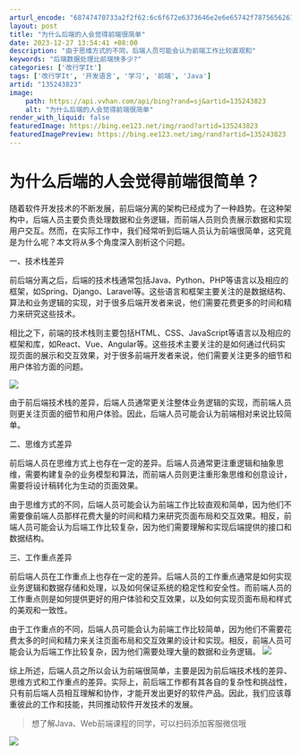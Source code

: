 ```yaml
---
arturl_encode: "68747470733a2f2f62:6c6f672e6373646e2e6e65742f78756562616a69616f79752f:61727469636c652f64657461696c732f313335323433383233"
layout: post
title: "为什么后端的人会觉得前端很简单"
date: 2023-12-27 13:54:41 +08:00
description: "由于思维方式的不同，后端人员可能会认为前端工作比较直观和"
keywords: "后端数据处理比前端快多少?"
categories: ['改行学It']
tags: ['改行学It', '开发语言', '学习', '前端', 'Java']
artid: "135243823"
image:
    path: https://api.vvhan.com/api/bing?rand=sj&artid=135243823
    alt: "为什么后端的人会觉得前端很简单"
render_with_liquid: false
featuredImage: https://bing.ee123.net/img/rand?artid=135243823
featuredImagePreview: https://bing.ee123.net/img/rand?artid=135243823
---
```


# 为什么后端的人会觉得前端很简单？

随着软件开发技术的不断发展，前后端分离的架构已经成为了一种趋势。在这种架构中，后端人员主要负责处理数据和业务逻辑，而前端人员则负责展示数据和实现用户交互。然而，在实际工作中，我们经常听到后端人员认为前端很简单，这究竟是为什么呢？本文将从多个角度深入剖析这个问题。

一、技术栈差异

前后端分离之后，后端的技术栈通常包括Java、Python、PHP等语言以及相应的框架，如Spring、Django、Laravel等。这些语言和框架主要关注的是数据结构、算法和业务逻辑的实现，对于很多后端开发者来说，他们需要花费更多的时间和精力来研究这些技术。

相比之下，前端的技术栈则主要包括HTML、CSS、JavaScript等语言以及相应的框架和库，如React、Vue、Angular等。这些技术主要关注的是如何通过代码实现页面的展示和交互效果，对于很多前端开发者来说，他们需要关注更多的细节和用户体验方面的问题。

![](https://i-blog.csdnimg.cn/blog_migrate/a0c51556b082eaafac4e5369d7425bc5.jpeg)

由于前后端技术栈的差异，后端人员通常更关注整体业务逻辑的实现，而前端人员则更关注页面的细节和用户体验。因此，后端人员可能会认为前端相对来说比较简单。

二、思维方式差异

前后端人员在思维方式上也存在一定的差异。后端人员通常更注重逻辑和抽象思维，需要构建复杂的业务模型和算法，而前端人员则更注重形象思维和创意设计，需要将设计稿转化为生动的页面效果。

由于思维方式的不同，后端人员可能会认为前端工作比较直观和简单，因为他们不需要像前端人员那样花费大量的时间和精力来研究页面布局和交互效果。相反，前端人员可能会认为后端工作比较复杂，因为他们需要理解和实现后端提供的接口和数据结构。

三、工作重点差异

前后端人员在工作重点上也存在一定的差异。后端人员的工作重点通常是如何实现业务逻辑和数据存储和处理，以及如何保证系统的稳定性和安全性。而前端人员的工作重点则是如何提供更好的用户体验和交互效果，以及如何实现页面布局和样式的美观和一致性。

由于工作重点的不同，后端人员可能会认为前端工作比较简单，因为他们不需要花费太多的时间和精力来关注页面布局和交互效果的设计和实现。相反，前端人员可能会认为后端工作比较复杂，因为他们需要处理大量的数据和业务逻辑。
![](https://i-blog.csdnimg.cn/blog_migrate/99c005fc04ebc5367fa26ae5c014bd17.jpeg)

综上所述，后端人员之所以会认为前端很简单，主要是因为前后端技术栈的差异、思维方式和工作重点的差异。实际上，前后端工作都有其各自的复杂性和挑战性，只有前后端人员相互理解和协作，才能开发出更好的软件产品。因此，我们应该尊重彼此的工作和技能，共同推动软件开发技术的发展。

> 想了解Java、Web前端课程的同学，可以扫码添加客服微信哦

![](https://i-blog.csdnimg.cn/blog_migrate/d91827f5e5219f937bed39edb5a26894.jpeg)